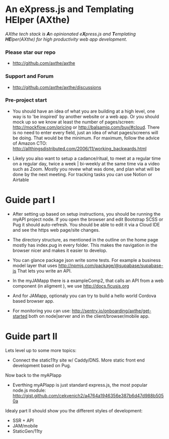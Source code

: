 # An eXpress.js and Templating HElper (AXthe)
<i>AXthe tech stack is <b>A</b>n opinionated e<b>X</b>press.js and <b>T</b>emplating <b>HE</b>lper(AXthe) for high productivity web app development</i>.
 
### Please star our repo
- http://github.com/axthe/axthe

### Support and Forum
- http://github.com/axthe/axthe/discussions


### Pre-project start

- You should  have an idea of what you are building at a high level, one way is to 'be inspired' by another website or a web app. Or you should mock up so we know at least the number of pages/screen:
http://mockflow.com/pricing or http://balsamiq.com/buy/#cloud. There is no need to enter every field, just an idea of what pages/screens will be doing. That would be the minimum. For maximum, follow the advice of Amazon CTO: http://allthingsdistributed.com/2006/11/working_backwards.html

- Likely you also want to setup a cadance/ritual, to meet at a regular time on a regular day, twice a week | bi-weekly at the same time via a video such as Zoom. Mostly you revew what was done, and plan what will be done by the next meeting. For tracking tasks you can use Notion or Airtable

# Guide part I

- After setting up based on setup instructions, you should be running the myAPI project node. If you open the browser and edit Bootstrap SCSS or Pug it should auto-refresh. You should be able to edit it via a Cloud IDE and see the https web page/site changes.

- The directory structure, as mentioned in the outline on the home page mostly has index.pug in every folder. This makes the navigation in the browser nicer and makes it easier to develop.


- You can glance package json write some tests. For example a business model layer that uses http://npmjs.com/package/@supabase/supabase-js
That lets you write an API.

- In the myJAMapp there is a exampleComp2, that calls an API from a web component (in aligment ), we use http://docs.ficusjs.org

- And for JAMapp, optionaly you can try to build a hello world Cordova based browser app.

- For monitoring you can use: http://sentry.io/onboarding/axthe/get-started both on node|server and in the client/browser/mobile app.

# Guide part II

Lets level up to some more topics:
- Connect the static11ty site w/ Caddy/DNS. More static front end development based on Pug.

Now back to the myAPIapp
- Everthing myAPIapp is just standard express.js, the most popular node.js module:
 http://gist.github.com/cekvenich2/a4764a1946356e387b6d47d988b5050a

Idealy part II should show you the different styles of development:
- SSR + API
- JAM/mobile
- StaticGen/11ty